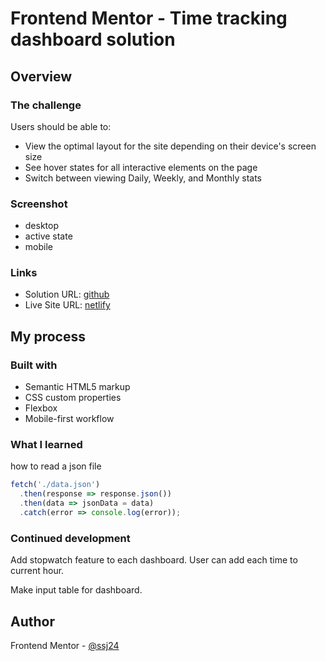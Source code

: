 # Frontend Mentor - Time tracking dashboard solution

## Overview

### The challenge

Users should be able to:

- View the optimal layout for the site depending on their device's screen size
- See hover states for all interactive elements on the page
- Switch between viewing Daily, Weekly, and Monthly stats

### Screenshot

- desktop
- active state
- mobile

### Links

- Solution URL: [github](https://github.com/ssj24/frontendMentor_sujee/tree/master/time-tracking-dashboard-main)
- Live Site URL: [netlify](https://famous-strudel-767284.netlify.app/)

## My process

### Built with

- Semantic HTML5 markup
- CSS custom properties
- Flexbox
- Mobile-first workflow

### What I learned

how to read a json file

```js
fetch('./data.json')
  .then(response => response.json())
  .then(data => jsonData = data)
  .catch(error => console.log(error));
```

### Continued development

Add stopwatch feature to each dashboard. User can add each time to current hour.

Make input table for dashboard.

## Author

Frontend Mentor - [@ssj24](https://www.frontendmentor.io/profile/ssj24)